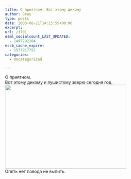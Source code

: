 ```yaml
---
title: О приятном. Вот этому дикому
author: Gray
type: posts
date: 2003-08-21T14:15:59+00:00
excerpt:
url: /3701
esml_socialcount_LAST_UPDATED:
  - 1497292204
essb_cache_expire:
  - 1577917752
categories:
  - Uncategorized

---
```








О приятном.  
Вот этому дикому и пушистому зверю сегодня год.  
<img src="https://i0.wp.com/www.searchengines.ru/blog/images/margo1.jpg?resize=399%2C277" width="399" height="277" alt="" border="0" data-recalc-dims="1" />  
Опять нет повода не выпить.